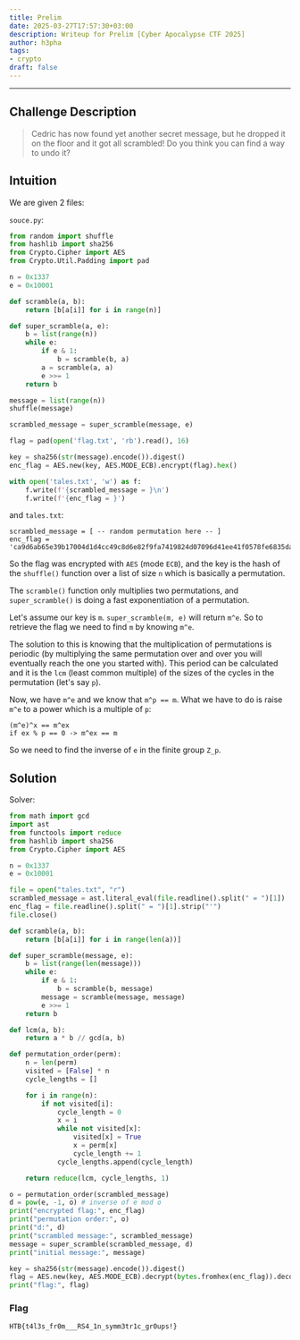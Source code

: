 ```yaml
---
title: Prelim
date: 2025-03-27T17:57:30+03:00
description: Writeup for Prelim [Cyber Apocalypse CTF 2025]
author: h3pha 
tags:
- crypto
draft: false
---
```

___

## Challenge Description

> Cedric has now found yet another secret message, but he dropped it on the floor and it got all scrambled! Do you think you can find a way to undo it?

## Intuition

We are given 2 files:

`souce.py`:
```python
from random import shuffle
from hashlib import sha256
from Crypto.Cipher import AES
from Crypto.Util.Padding import pad

n = 0x1337
e = 0x10001

def scramble(a, b):
    return [b[a[i]] for i in range(n)]

def super_scramble(a, e):
    b = list(range(n))
    while e:
        if e & 1:
            b = scramble(b, a)
        a = scramble(a, a)
        e >>= 1
    return b

message = list(range(n))
shuffle(message)

scrambled_message = super_scramble(message, e)

flag = pad(open('flag.txt', 'rb').read(), 16)

key = sha256(str(message).encode()).digest()
enc_flag = AES.new(key, AES.MODE_ECB).encrypt(flag).hex()

with open('tales.txt', 'w') as f:
    f.write(f'{scrambled_message = }\n')
    f.write(f'{enc_flag = }')
```

and `tales.txt`:
```
scrambled_message = [ -- random permutation here -- ]
enc_flag = 'ca9d6ab65e39b17004d1d4cc49c8d6e82f9fa7419824d07096d41ee41f0578fe6835da78bc31dd46587a86377883e0b7'
```

So the flag was encrypted with `AES` (mode `ECB`), and the key is the hash of the `shuffle()` function over a list of size `n` which is basically a permutation.

The `scramble()` function only multiplies two permutations, and `super_scramble()` is doing a fast exponentiation of a permutation.

Let's assume our key is `m`. `super_scramble(m, e)` will return `m^e`. So to retrieve the flag we need to find `m` by knowing `m^e`.

The solution to this is knowing that the multiplication of permutations is periodic (by multiplying the same permutation over and over you will eventually reach the one you started with). This period can be calculated and it is the `lcm` (least common multiple) of the sizes of the cycles in the permutation (let's say `p`).

Now, we have `m^e` and we know that `m^p == m`. What we have to do is raise `m^e` to a power which is a multiple of `p`: 

```
(m^e)^x == m^ex
if ex % p == 0 -> m^ex == m
```

So we need to find the inverse of `e` in the finite group `Z_p`.

## Solution

Solver:
```python
from math import gcd
import ast
from functools import reduce
from hashlib import sha256
from Crypto.Cipher import AES

n = 0x1337
e = 0x10001

file = open("tales.txt", "r")
scrambled_message = ast.literal_eval(file.readline().split(" = ")[1])
enc_flag = file.readline().split(" = ")[1].strip("'")
file.close()

def scramble(a, b):
    return [b[a[i]] for i in range(len(a))]

def super_scramble(message, e):
    b = list(range(len(message)))
    while e:
        if e & 1:
            b = scramble(b, message)
        message = scramble(message, message)
        e >>= 1
    return b

def lcm(a, b):
    return a * b // gcd(a, b)

def permutation_order(perm):
    n = len(perm)
    visited = [False] * n
    cycle_lengths = []

    for i in range(n):
        if not visited[i]:
            cycle_length = 0
            x = i
            while not visited[x]:
                visited[x] = True
                x = perm[x]
                cycle_length += 1
            cycle_lengths.append(cycle_length)

    return reduce(lcm, cycle_lengths, 1)

o = permutation_order(scrambled_message)  
d = pow(e, -1, o) # inverse of e mod o
print("encrypted flag:", enc_flag)
print("permutation order:", o)
print("d:", d)
print("scrambled message:", scrambled_message)
message = super_scramble(scrambled_message, d)
print("initial message:", message)

key = sha256(str(message).encode()).digest()
flag = AES.new(key, AES.MODE_ECB).decrypt(bytes.fromhex(enc_flag)).decode()
print("flag:", flag)
```

### Flag

`HTB{t4l3s_fr0m___RS4_1n_symm3tr1c_gr0ups!}`
